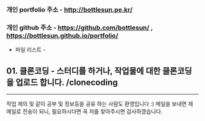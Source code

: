 ### 개인 portfolio 주소 - http://bottlesun.pe.kr/
### 개인 github 주소 - https://github.com/bottlesun/ ,  https://bottlesun.github.io/portfolio/


- 파일 리스트  -
## 01. 클론코딩 - 스터디를 하거나, 작업물에 대한 클론코딩을 업로드 합니다. /clonecoding


-------------------------------------------------------------------------------

작업 제의 및 같이 공부 및 정보등을 공유 하는 사람도 환영입니다 :)
메일을 보내면 제 메일로 전송이 되니, 필요하시다면 꼭 저를 찾아주시면 감사하겠습니다.
